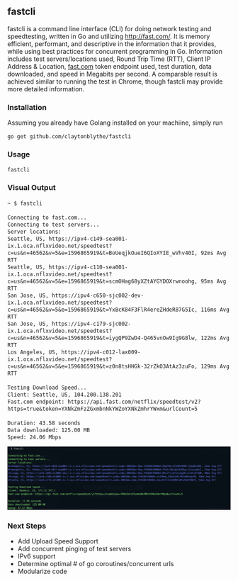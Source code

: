## fastcli

fastcli is a command line interface (CLI) for doing network testing and speedtesting, written in Go and utilizing http://fast.com/. It is memory efficient, performant, and descriptive in the information that it provides, while using best practices for concurrent programming in Go. Information includes test servers/locations used, Round Trip Time (RTT), Client IP Address & Location, [fast.com](http://fast.com/) token endpoint used, test duration, data downloaded, and speed in Megabits per second. A comparable result is achieved similar to running the test in Chrome, though fastcli may provide more detailed information.

### Installation

Assuming you already have Golang installed on your machiine, simply run
```
go get github.com/claytonblythe/fastcli
```


### Usage

```
fastcli
```


### Visual Output

```
~ $ fastcli

Connecting to fast.com...
Connecting to test servers...
Server locations:
Seattle, US, https://ipv4-c149-sea001-ix.1.oca.nflxvideo.net/speedtest?c=us&n=46562&v=5&e=1596865919&t=BoUeqjkOueI6QIoXYIE_wVhv40I, 92ms Avg RTT
Seattle, US, https://ipv4-c110-sea001-ix.1.oca.nflxvideo.net/speedtest?c=us&n=46562&v=5&e=1596865919&t=scmOHag68yXZtAYGYDOXrwnoohg, 95ms Avg RTT
San Jose, US, https://ipv4-c650-sjc002-dev-ix.1.oca.nflxvideo.net/speedtest?c=us&n=46562&v=5&e=1596865919&t=YxBcK84F3FlR4ereZHdeR87G5Ic, 116ms Avg RTT
San Jose, US, https://ipv4-c179-sjc002-ix.1.oca.nflxvideo.net/speedtest?c=us&n=46562&v=5&e=1596865919&t=iygQP9ZwD4-Q465vnOw9Ig9G8lw, 122ms Avg RTT
Los Angeles, US, https://ipv4-c012-lax009-ix.1.oca.nflxvideo.net/speedtest?c=us&n=46562&v=5&e=1596865919&t=z0n8tsHHGk-32rZkO3AtAz3zuFo, 129ms Avg RTT

Testing Download Speed...
Client: Seattle, US, 104.200.138.201
Fast.com endpoint: https://api.fast.com/netflix/speedtest/v2?https=true&token=YXNkZmFzZGxmbnNkYWZoYXNkZmhrYWxm&urlCount=5

Duration: 43.58 seconds
Data downloaded: 125.00 MB
Speed: 24.06 Mbps
```

![Alt fastcli](https://github.com/claytonblythe/fastcli/raw/master/demo.png)


### Next Steps

- Add Upload Speed Support
- Add concurrent pinging of test servers
- IPv6 support
- Determine optimal # of go coroutines/concurrent urls
- Modularize code
